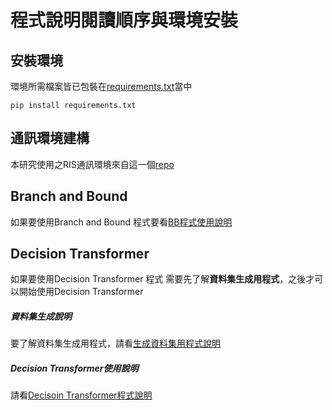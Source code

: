 # 程式說明閱讀順序與環境安裝

## 安裝環境

環境所需檔案皆已包裝在[requirements.txt](./requirements.txt)當中

```shell!
pip install requirements.txt
```

## 通訊環境建構

本研究使用之RIS通訊環境來自這一個[repo](https://github.com/WeiWang-WYS/IRSconfigurationDRL)

## Branch and Bound

如果要使用Branch and Bound 程式要看[BB程式使用說明](BB程式說明.md)

## Decision Transformer

如果要使用Decision Transformer 程式 需要先了解**資料集生成用程式**，之後才可以開始使用Decision Transformer

##### 資料集生成說明

要了解資料集生成用程式，請看[生成資料集用程式說明](生成資料集用程式說明.md)

##### Decision Transformer使用說明

請看[Decisoin Transformer程式說明](DT程式說明)
